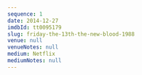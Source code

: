 ```yaml
---
sequence: 1
date: 2014-12-27
imdbId: tt0095179
slug: friday-the-13th-the-new-blood-1988
venue: null
venueNotes: null
medium: Netflix
mediumNotes: null
---
```


